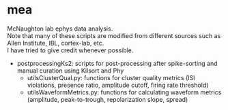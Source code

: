 # mea
McNaughton lab ephys data analysis. \
Note that many of these scripts are modified from different sources such as Allen Institute, IBL, cortex-lab, etc. \
I have tried to give credit whenever possible. 

* postprocessingKs2: scripts for post-processing after spike-sorting and manual curation using Kilsort and Phy
  * utilsClusterQual.py: functions for cluster quality metrics (ISI violations, presence ratio, amplitude cutoff, firing rate threshold)
  * utilsWaveformMetrics.py: functions for calculating waveform metrics (amplitude, peak-to-trough, repolarization slope, spread)
